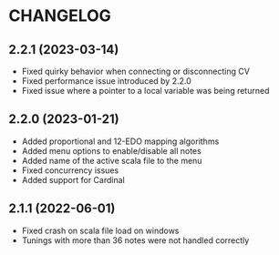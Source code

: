 # CHANGELOG

## 2.2.1 (2023-03-14)
- Fixed quirky behavior when connecting or disconnecting CV
- Fixed performance issue introduced by 2.2.0
- Fixed issue where a pointer to a local variable was being returned

## 2.2.0 (2023-01-21)
- Added proportional and 12-EDO mapping algorithms
- Added menu options to enable/disable all notes
- Added name of the active scala file to the menu
- Fixed concurrency issues
- Added support for Cardinal

## 2.1.1 (2022-06-01)
- Fixed crash on scala file load on windows
- Tunings with more than 36 notes were not handled correctly


